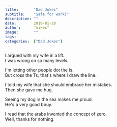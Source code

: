 ```yaml
---
title:       "Dad Jokes"
subtitle:    "Safe for work)"
description: ""
date:        2019-01-20
author:      "mikec"
image:       ""
tags:
categories:  ["Dad Jokes"]
---
```

I argued with my wife in a lift.   
I was wrong on so many levels. 
 
I'm letting other people dot the Is.  
But cross the Ts; that's where I draw the line. 
 
I told my wife that she should embrace her mistakes.  
Then she gave me hug. 
 
Seeing my dog in the sea makes me proud.  
He's a very good bouy. 
 
I read that the arabs invented the concept of zero.  
Well, thanks for nothing. 
 

